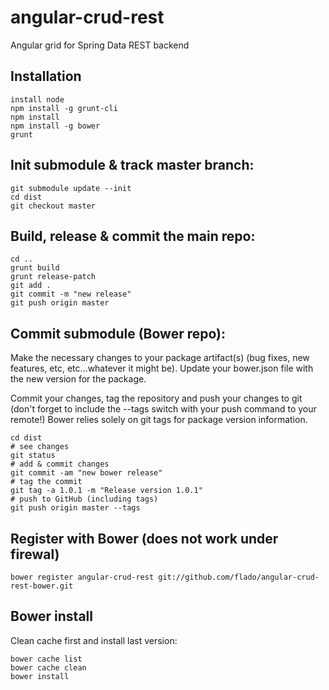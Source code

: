 angular-crud-rest
=================

Angular grid for Spring Data REST backend

## Installation

```
install node
npm install -g grunt-cli
npm install
npm install -g bower
grunt
```

## Init submodule & track master branch:
```
git submodule update --init
cd dist
git checkout master
```

## Build, release & commit the main repo:
```
cd ..
grunt build
grunt release-patch
git add .
git commit -m "new release"
git push origin master
```

## Commit submodule (Bower repo):

Make the necessary changes to your package artifact(s) (bug fixes, new features, etc, etc...whatever it might be).
Update your bower.json file with the new version for the package.

Commit your changes, tag the repository and push your changes to git (don't forget to include the --tags switch with your push command to your remote!)
Bower relies solely on git tags for package version information.

```
cd dist
# see changes
git status
# add & commit changes
git commit -am "new bower release"
# tag the commit
git tag -a 1.0.1 -m "Release version 1.0.1"
# push to GitHub (including tags)
git push origin master --tags
```

## Register with Bower (does not work under firewal)

```
bower register angular-crud-rest git://github.com/flado/angular-crud-rest-bower.git
```

## Bower install

Clean cache first and install last version:

```
bower cache list
bower cache clean
bower install
```

